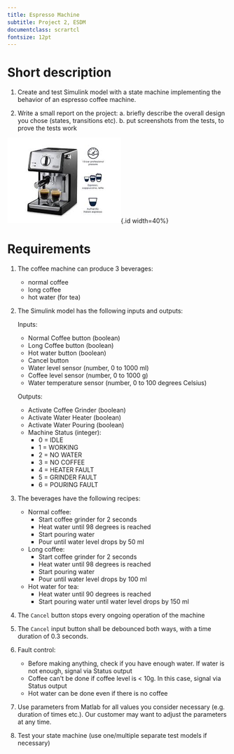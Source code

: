 ```yaml
---
title: Espresso Machine
subtitle: Project 2, ESDM
documentclass: scrartcl
fontsize: 12pt
---
```


# Short description

1. Create and test Simulink model with a state machine implementing the behavior of an espresso coffee machine.

2. Write a small report on the project:
   a. briefly describe the overall design you chose (states, transitions etc).
   b. put screenshots from the tests, to prove the tests work
   
![Espresso Machine](img/EspressoMachine.jpg){.id width=40%}

# Requirements

1. The coffee machine can produce 3 beverages:
   - normal coffee
   - long coffee
   - hot water (for tea)

2. The Simulink model has the following inputs and outputs:
    
    Inputs:
    - Normal Coffee button (boolean)
    - Long Coffee button (boolean)
    - Hot water button (boolean)
    - Cancel button    
    - Water level sensor (number, 0 to 1000 ml)
    - Coffee level sensor (number, 0 to 1000 g)
    - Water temperature sensor (number, 0 to 100 degrees Celsius)

    Outputs:
    - Activate Coffee Grinder (boolean)
    - Activate Water Heater (boolean)
    - Activate Water Pouring (boolean)
    - Machine Status (integer):
        - 0 = IDLE
        - 1 = WORKING
        - 2 = NO WATER
        - 3 = NO COFFEE
        - 4 = HEATER FAULT
        - 5 = GRINDER FAULT
        - 6 = POURING FAULT

3. The beverages have the following recipes:
   - Normal coffee: 
	   - Start coffee grinder for 2 seconds
       - Heat water until 98 degrees is reached
       - Start pouring water
       - Pour until water level drops by 50 ml
   - Long coffee: 
       - Start coffee grinder for 2 seconds
       - Heat water until 98 degrees is reached
       - Start pouring water
       - Pour until water level drops by 100 ml
   - Hot water for tea: 
       - Heat water until 90 degrees is reached
       - Start pouring water until water level drops by 150 ml

4. The `Cancel` button stops every ongoing operation of the machine

4. The `Cancel` input button shall be debounced both ways, with a time duration of 0.3 seconds.

4. Fault control:
    - Before making anything, check if you have enough water. If water is not enough, signal via Status output
    - Coffee can't be done if coffee level is < 10g. In this case, signal via Status output
    - Hot water can be done even if there is no coffee
    
5. Use parameters from Matlab for all values you consider necessary (e.g. duration of times etc.).
Our customer may want to adjust the parameters at any time.

6. Test your state machine (use one/multiple separate test models if necessary)

